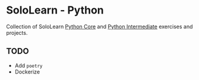 # SoloLearn - Python

Collection of SoloLearn [Python Core](https://www.sololearn.com/learning/1073) and [Python Intermediate](https://www.sololearn.com/learning/1158) exercises and projects.

## TODO
* Add `poetry`
* Dockerize

